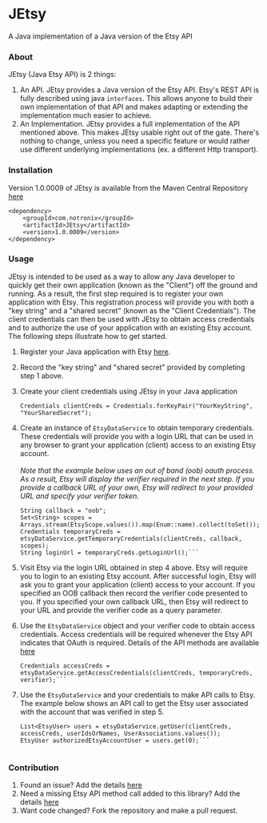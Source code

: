 # JEtsy
A Java implementation of a Java version of the Etsy API

### About
JEtsy (Java Etsy API) is 2 things:

1. An API.  JEtsy provides a Java version of the Etsy API.  Etsy's REST API is fully described using java 
<code>interfaces</code>.  This allows anyone to build their own implementation of that API and makes adapting or 
extending the implementation much easier to achieve.
2. An Implementation.  JEtsy provides a full implementation of the API mentioned above.  This makes JEtsy usable right 
out of the gate.  There's nothing to change, unless you need a specific feature or would rather use different underlying 
implementations (ex. a different Http transport).

### Installation
Version 1.0.0009 of JEtsy is available from the Maven Central Repository [here](https://search.maven.org/search?q=g:com.notronix%20a:JEtsy)

    <dependency>
        <groupId>com.notronix</groupId>
        <artifactId>JEtsy</artifactId>
        <version>1.0.0009</version>
    </dependency>

### Usage
JEtsy is intended to be used as a way to allow any Java developer to quickly get their own application (known as the 
"Client") off the ground and running.  As a result, the first step required is to register your own application with 
Etsy.  This registration process will provide you with both a "key string" and a "shared secret" (known as the "Client 
Credentials"). The client credentials can then be used with JEtsy to obtain access credentials and to authorize the use
of your application with an existing Etsy account.  The following steps illustrate how to get started.

1. Register your Java application with Etsy [here](https://www.etsy.com/developers/documentation/getting_started/register).
   

2. Record the "key string" and "shared secret" provided by completing step 1 above.


3. Create your client credentials using JEtsy in your Java application 


    `Credentials clientCreds = Credentials.forKeyPair("YourKeyString", "YourSharedSecret");`

4. Create an instance of `EtsyDataService` to obtain temporary credentials.  These credentials will provide you with a 
   login URL that can be used in any browser to grant your application (client) access to an existing Etsy account.
   <br/><br/>*Note that the example below uses an out of band (oob) oauth process.  As a result, Etsy will display the 
   verifier required in the next step.  If you provide a callback URL of your own, Etsy will redirect to your provided 
   URL and specify your verifier token.*


    ```EtsyDataService etsyDataService = new EtsyDataService();
    String callback = "oob";
    Set<String> scopes = Arrays.stream(EtsyScope.values()).map(Enum::name).collect(toSet());
    Credentials temporaryCreds = etsyDataService.getTemporaryCredentials(clientCreds, callback, scopes);
    String loginUrl = temporaryCreds.getLoginUrl();```

5. Visit Etsy via the login URL obtained in step 4 above.  Etsy will require you to login to an existing Etsy account. 
After successful login, Etsy will ask you to grant your application (client) access to your account.  If you specified 
an OOB callback then record the verifier code presented to you.  If you specified your own callback URL, then Etsy will 
redirect to your URL and provide the verifier code as a query parameter.
   

6. Use the `EtsyDataService` object and your verifier code to obtain access credentials.  Access credentials will be 
   required whenever the Etsy API indicates that OAuth is required.  Details of the API methods are available 
   [here](https://www.etsy.com/developers/documentation/reference/apimethod)


    ```String verifier = "VerificationCodeProvidedByEtsy"; // replace this with your verification code
    Credentials accessCreds = etsyDataService.getAccessCredentials(clientCreds, temporaryCreds, verifier);```

7. Use the `EtsyDataService` and your credentials to make API calls to Etsy.  The example below shows an API call to get
the Etsy user associated with the account that was verified in step 5.


    ```List<String> userIdsOrNames = Collections.singletonList(EtsyAPI.__SELF__);
    List<EtsyUser> users = etsyDataService.getUser(clientCreds, accessCreds, userIdsOrNames, UserAssociations.values());
    EtsyUser authorizedEtsyAccountUser = users.get(0);```


### Contribution
1. Found an issue?  Add the details [here](https://github.com/Notronix/JEtsy/issues)
2. Need a missing Etsy API method call added to this library? Add the details [here](https://github.com/Notronix/JEtsy/issues)
3. Want code changed? Fork the repository and make a pull request.
